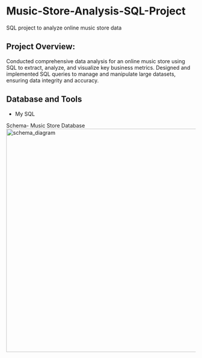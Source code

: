 # Music-Store-Analysis-SQL-Project
SQL project to analyze online music store data
## Project Overview:
Conducted comprehensive data analysis for an online music store using SQL to extract, analyze, and visualize key business metrics.
Designed and implemented SQL queries to manage and manipulate large datasets, ensuring data integrity and accuracy.
## Database and Tools
* My SQL

Schema- Music Store Database  
<img width="594" alt="schema_diagram" src="https://github.com/user-attachments/assets/4e4e2050-df28-4fd5-9f97-38d2406aadd9">

